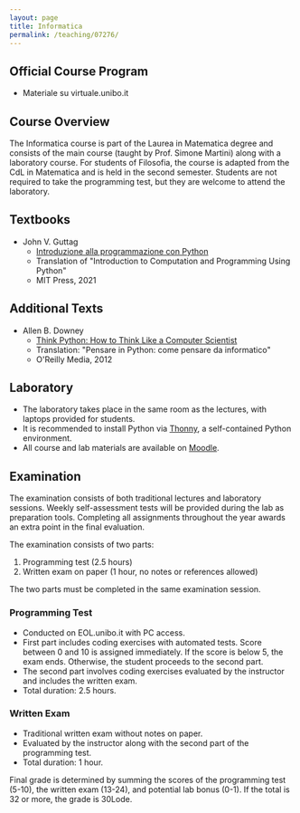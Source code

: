 ```yaml
---
layout: page
title: Informatica
permalink: /teaching/07276/
---
```


## Official Course Program

- Materiale su virtuale.unibo.it

## Course Overview

The Informatica course is part of the Laurea in Matematica degree and consists of the main course (taught by Prof. Simone Martini) along with a laboratory course. For students of Filosofia, the course is adapted from the CdL in Matematica and is held in the second semester. Students are not required to take the programming test, but they are welcome to attend the laboratory.

## Textbooks

- John V. Guttag
  - [Introduzione alla programmazione con Python](https://www.egeaeditore.it/ecommerce/introduzione-alla-programmazione-con-python/)
  - Translation of "Introduction to Computation and Programming Using Python"
  - MIT Press, 2021

## Additional Texts

- Allen B. Downey
  - [Think Python: How to Think Like a Computer Scientist](http://greenteapress.com/wp/think-python/)
  - Translation: "Pensare in Python: come pensare da informatico"
  - O'Reilly Media, 2012

## Laboratory

- The laboratory takes place in the same room as the lectures, with laptops provided for students.
- It is recommended to install Python via [Thonny](https://thonny.org/), a self-contained Python environment.
- All course and lab materials are available on [Moodle](https://virtuale.unibo.it/).

## Examination

The examination consists of both traditional lectures and laboratory sessions. Weekly self-assessment tests will be provided during the lab as preparation tools. Completing all assignments throughout the year awards an extra point in the final evaluation.

The examination consists of two parts:

1. Programming test (2.5 hours)
2. Written exam on paper (1 hour, no notes or references allowed)

The two parts must be completed in the same examination session.

### Programming Test

- Conducted on EOL.unibo.it with PC access.
- First part includes coding exercises with automated tests. Score between 0 and 10 is assigned immediately. If the score is below 5, the exam ends. Otherwise, the student proceeds to the second part.
- The second part involves coding exercises evaluated by the instructor and includes the written exam.
- Total duration: 2.5 hours.

### Written Exam

- Traditional written exam without notes on paper.
- Evaluated by the instructor along with the second part of the programming test.
- Total duration: 1 hour.

Final grade is determined by summing the scores of the programming test (5-10), the written exam (13-24), and potential lab bonus (0-1). If the total is 32 or more, the grade is 30Lode.

<!-- ## Previous Exam Materials

- [Past exam questions with solutions](link_to_exam_materials)
- Note: The exams are from a slightly different program and format but similar in difficulty. -->
